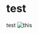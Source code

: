 # test
test
![this](https://github.com/foohokik/test/assets/107697919/2aa2a7c2-8752-4af2-bd05-e62c89d8e653)
